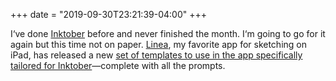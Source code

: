+++
date = "2019-09-30T23:21:39-04:00"
+++

I‘ve done [Inktober][1] before and never finished the month. I‘m going to go for it again but this time not on paper. [Linea][2], my favorite app for sketching on iPad, has released a new [set of templates to use in the app specifically tailored for Inktober][3]—complete with all the prompts.

[1]: https://www.instagram.com/inktober/
[2]: https://linea-app.com/sketch
[3]: https://blog.iconfactory.com/2019/09/linea-loves-inktober/